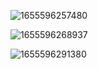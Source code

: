 ![1655596257480](https://user-images.githubusercontent.com/68007558/174460429-bfd38181-9440-4645-b09e-76846806d4b3.png)

![1655596268937](https://user-images.githubusercontent.com/68007558/174460437-c4441035-5a7a-4e80-873b-60e2a2752f9c.png)


![1655596291380](https://user-images.githubusercontent.com/68007558/174460443-3b829716-8122-448b-9474-d50d511a1dc5.png)
